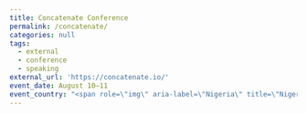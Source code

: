 ```yaml
---
title: Concatenate Conference
permalink: /concatenate/
categories: null
tags:
  - external
  - conference
  - speaking
external_url: 'https://concatenate.io/'
event_date: August 10–11
event_country: "<span role=\"img\" aria-label=\"Nigeria\" title=\"Nigeria\">\U0001F1F3\U0001F1EC</span>"
---
```


